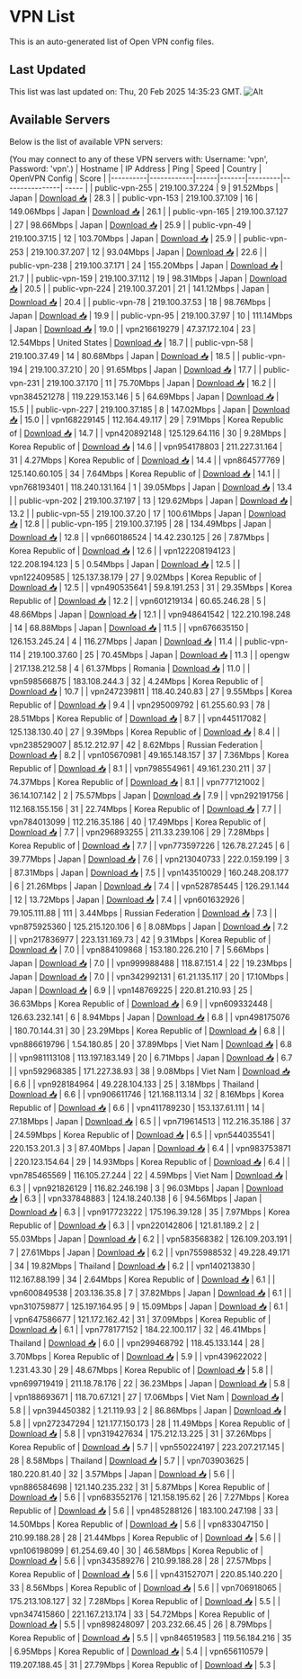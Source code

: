# VPN List

This is an auto-generated list of Open VPN config files.

## Last Updated

This list was last updated on: Thu, 20 Feb 2025 14:35:23 GMT.
![Alt](https://repobeats.axiom.co/api/embed/186b98318ef1479477931607c1ad7d823f12451f.svg "Repobeats analytics image")

## Available Servers

Below is the list of available VPN servers:

(You may connect to any of these VPN servers with: Username: 'vpn', Password: 'vpn'.)
| Hostname | IP Address | Ping | Speed | Country | OpenVPN Config | Score |
|----------|------------|------|-------|---------|----------------| ----- |
| public-vpn-255 | 219.100.37.224 | 9 | 91.52Mbps | Japan | [Download 📥](./configs/server_0_JP.ovpn) | 28.3 |
| public-vpn-153 | 219.100.37.109 | 16 | 149.06Mbps | Japan | [Download 📥](./configs/server_1_JP.ovpn) | 26.1 |
| public-vpn-165 | 219.100.37.127 | 27 | 98.66Mbps | Japan | [Download 📥](./configs/server_2_JP.ovpn) | 25.9 |
| public-vpn-49 | 219.100.37.15 | 12 | 103.70Mbps | Japan | [Download 📥](./configs/server_3_JP.ovpn) | 25.9 |
| public-vpn-253 | 219.100.37.207 | 12 | 93.04Mbps | Japan | [Download 📥](./configs/server_4_JP.ovpn) | 22.6 |
| public-vpn-238 | 219.100.37.171 | 24 | 155.20Mbps | Japan | [Download 📥](./configs/server_5_JP.ovpn) | 21.7 |
| public-vpn-159 | 219.100.37.112 | 19 | 98.31Mbps | Japan | [Download 📥](./configs/server_6_JP.ovpn) | 20.5 |
| public-vpn-224 | 219.100.37.201 | 21 | 141.12Mbps | Japan | [Download 📥](./configs/server_7_JP.ovpn) | 20.4 |
| public-vpn-78 | 219.100.37.53 | 18 | 98.76Mbps | Japan | [Download 📥](./configs/server_8_JP.ovpn) | 19.9 |
| public-vpn-95 | 219.100.37.97 | 10 | 111.14Mbps | Japan | [Download 📥](./configs/server_9_JP.ovpn) | 19.0 |
| vpn216619279 | 47.37.172.104 | 23 | 12.54Mbps | United States | [Download 📥](./configs/server_10_US.ovpn) | 18.7 |
| public-vpn-58 | 219.100.37.49 | 14 | 80.68Mbps | Japan | [Download 📥](./configs/server_11_JP.ovpn) | 18.5 |
| public-vpn-194 | 219.100.37.210 | 20 | 91.65Mbps | Japan | [Download 📥](./configs/server_12_JP.ovpn) | 17.7 |
| public-vpn-231 | 219.100.37.170 | 11 | 75.70Mbps | Japan | [Download 📥](./configs/server_13_JP.ovpn) | 16.2 |
| vpn384521278 | 119.229.153.146 | 5 | 64.69Mbps | Japan | [Download 📥](./configs/server_14_JP.ovpn) | 15.5 |
| public-vpn-227 | 219.100.37.185 | 8 | 147.02Mbps | Japan | [Download 📥](./configs/server_15_JP.ovpn) | 15.0 |
| vpn168229145 | 112.164.49.117 | 29 | 7.91Mbps | Korea Republic of | [Download 📥](./configs/server_16_KR.ovpn) | 14.7 |
| vpn420892148 | 125.129.64.116 | 30 | 9.28Mbps | Korea Republic of | [Download 📥](./configs/server_17_KR.ovpn) | 14.6 |
| vpn954178803 | 211.227.31.164 | 31 | 4.27Mbps | Korea Republic of | [Download 📥](./configs/server_18_KR.ovpn) | 14.4 |
| vpn864577769 | 125.140.60.105 | 34 | 7.64Mbps | Korea Republic of | [Download 📥](./configs/server_19_KR.ovpn) | 14.1 |
| vpn768193401 | 118.240.131.164 | 1 | 39.05Mbps | Japan | [Download 📥](./configs/server_20_JP.ovpn) | 13.4 |
| public-vpn-202 | 219.100.37.197 | 13 | 129.62Mbps | Japan | [Download 📥](./configs/server_21_JP.ovpn) | 13.2 |
| public-vpn-55 | 219.100.37.20 | 17 | 100.61Mbps | Japan | [Download 📥](./configs/server_22_JP.ovpn) | 12.8 |
| public-vpn-195 | 219.100.37.195 | 28 | 134.49Mbps | Japan | [Download 📥](./configs/server_23_JP.ovpn) | 12.8 |
| vpn660186524 | 14.42.230.125 | 26 | 7.87Mbps | Korea Republic of | [Download 📥](./configs/server_24_KR.ovpn) | 12.6 |
| vpn122208194123 | 122.208.194.123 | 5 | 0.54Mbps | Japan | [Download 📥](./configs/server_25_JP.ovpn) | 12.5 |
| vpn122409585 | 125.137.38.179 | 27 | 9.02Mbps | Korea Republic of | [Download 📥](./configs/server_26_KR.ovpn) | 12.5 |
| vpn490535641 | 59.8.191.253 | 31 | 29.35Mbps | Korea Republic of | [Download 📥](./configs/server_27_KR.ovpn) | 12.2 |
| vpn601219134 | 60.65.246.28 | 5 | 48.66Mbps | Japan | [Download 📥](./configs/server_28_JP.ovpn) | 12.1 |
| vpn948641542 | 122.210.198.248 | 14 | 68.88Mbps | Japan | [Download 📥](./configs/server_29_JP.ovpn) | 11.5 |
| vpn676635150 | 126.153.245.24 | 4 | 116.27Mbps | Japan | [Download 📥](./configs/server_30_JP.ovpn) | 11.4 |
| public-vpn-114 | 219.100.37.60 | 25 | 70.45Mbps | Japan | [Download 📥](./configs/server_31_JP.ovpn) | 11.3 |
| opengw | 217.138.212.58 | 4 | 61.37Mbps | Romania | [Download 📥](./configs/server_32_RO.ovpn) | 11.0 |
| vpn598566875 | 183.108.244.3 | 32 | 4.24Mbps | Korea Republic of | [Download 📥](./configs/server_33_KR.ovpn) | 10.7 |
| vpn247239811 | 118.40.240.83 | 27 | 9.55Mbps | Korea Republic of | [Download 📥](./configs/server_34_KR.ovpn) | 9.4 |
| vpn295009792 | 61.255.60.93 | 78 | 28.51Mbps | Korea Republic of | [Download 📥](./configs/server_35_KR.ovpn) | 8.7 |
| vpn445117082 | 125.138.130.40 | 27 | 9.39Mbps | Korea Republic of | [Download 📥](./configs/server_36_KR.ovpn) | 8.4 |
| vpn238529007 | 85.12.212.97 | 42 | 8.62Mbps | Russian Federation | [Download 📥](./configs/server_37_RU.ovpn) | 8.2 |
| vpn105670981 | 49.165.148.157 | 37 | 7.36Mbps | Korea Republic of | [Download 📥](./configs/server_38_KR.ovpn) | 8.1 |
| vpn798554961 | 49.161.230.211 | 37 | 74.37Mbps | Korea Republic of | [Download 📥](./configs/server_39_KR.ovpn) | 8.1 |
| vpn777121002 | 36.14.107.142 | 2 | 75.57Mbps | Japan | [Download 📥](./configs/server_40_JP.ovpn) | 7.9 |
| vpn292191756 | 112.168.155.156 | 31 | 22.74Mbps | Korea Republic of | [Download 📥](./configs/server_41_KR.ovpn) | 7.7 |
| vpn784013099 | 112.216.35.186 | 40 | 17.49Mbps | Korea Republic of | [Download 📥](./configs/server_42_KR.ovpn) | 7.7 |
| vpn296893255 | 211.33.239.106 | 29 | 7.28Mbps | Korea Republic of | [Download 📥](./configs/server_43_KR.ovpn) | 7.7 |
| vpn773597226 | 126.78.27.245 | 6 | 39.77Mbps | Japan | [Download 📥](./configs/server_44_JP.ovpn) | 7.6 |
| vpn213040733 | 222.0.159.199 | 3 | 87.31Mbps | Japan | [Download 📥](./configs/server_45_JP.ovpn) | 7.5 |
| vpn143510029 | 160.248.208.177 | 6 | 21.26Mbps | Japan | [Download 📥](./configs/server_46_JP.ovpn) | 7.4 |
| vpn528785445 | 126.29.1.144 | 12 | 13.72Mbps | Japan | [Download 📥](./configs/server_47_JP.ovpn) | 7.4 |
| vpn601632926 | 79.105.111.88 | 111 | 3.44Mbps | Russian Federation | [Download 📥](./configs/server_48_RU.ovpn) | 7.3 |
| vpn875925360 | 125.215.120.106 | 6 | 8.08Mbps | Japan | [Download 📥](./configs/server_49_JP.ovpn) | 7.2 |
| vpn217836977 | 223.131.169.73 | 42 | 9.31Mbps | Korea Republic of | [Download 📥](./configs/server_50_KR.ovpn) | 7.0 |
| vpn884109868 | 153.180.226.210 | 7 | 5.66Mbps | Japan | [Download 📥](./configs/server_51_JP.ovpn) | 7.0 |
| vpn999988488 | 118.87.151.4 | 22 | 19.23Mbps | Japan | [Download 📥](./configs/server_52_JP.ovpn) | 7.0 |
| vpn342992131 | 61.21.135.117 | 20 | 17.10Mbps | Japan | [Download 📥](./configs/server_53_JP.ovpn) | 6.9 |
| vpn148769225 | 220.81.210.93 | 25 | 36.63Mbps | Korea Republic of | [Download 📥](./configs/server_54_KR.ovpn) | 6.9 |
| vpn609332448 | 126.63.232.141 | 6 | 8.94Mbps | Japan | [Download 📥](./configs/server_55_JP.ovpn) | 6.8 |
| vpn498175076 | 180.70.144.31 | 30 | 23.29Mbps | Korea Republic of | [Download 📥](./configs/server_56_KR.ovpn) | 6.8 |
| vpn886619796 | 1.54.180.85 | 20 | 37.89Mbps | Viet Nam | [Download 📥](./configs/server_57_VN.ovpn) | 6.8 |
| vpn981113108 | 113.197.183.149 | 20 | 6.71Mbps | Japan | [Download 📥](./configs/server_58_JP.ovpn) | 6.7 |
| vpn592968385 | 171.227.38.93 | 38 | 9.08Mbps | Viet Nam | [Download 📥](./configs/server_59_VN.ovpn) | 6.6 |
| vpn928184964 | 49.228.104.133 | 25 | 3.18Mbps | Thailand | [Download 📥](./configs/server_60_TH.ovpn) | 6.6 |
| vpn906611746 | 121.168.113.14 | 32 | 8.16Mbps | Korea Republic of | [Download 📥](./configs/server_61_KR.ovpn) | 6.6 |
| vpn411789230 | 153.137.61.111 | 14 | 27.18Mbps | Japan | [Download 📥](./configs/server_62_JP.ovpn) | 6.5 |
| vpn719614513 | 112.216.35.186 | 37 | 24.59Mbps | Korea Republic of | [Download 📥](./configs/server_63_KR.ovpn) | 6.5 |
| vpn544035541 | 220.153.201.3 | 3 | 87.40Mbps | Japan | [Download 📥](./configs/server_64_JP.ovpn) | 6.4 |
| vpn983753871 | 220.123.154.64 | 29 | 14.93Mbps | Korea Republic of | [Download 📥](./configs/server_65_KR.ovpn) | 6.4 |
| vpn785465569 | 116.105.27.244 | 22 | 4.59Mbps | Viet Nam | [Download 📥](./configs/server_66_VN.ovpn) | 6.3 |
| vpn921826129 | 116.82.246.198 | 3 | 96.03Mbps | Japan | [Download 📥](./configs/server_67_JP.ovpn) | 6.3 |
| vpn337848883 | 124.18.240.138 | 6 | 94.56Mbps | Japan | [Download 📥](./configs/server_68_JP.ovpn) | 6.3 |
| vpn917723222 | 175.196.39.128 | 35 | 7.97Mbps | Korea Republic of | [Download 📥](./configs/server_69_KR.ovpn) | 6.3 |
| vpn220142806 | 121.81.189.2 | 2 | 55.03Mbps | Japan | [Download 📥](./configs/server_70_JP.ovpn) | 6.2 |
| vpn583568382 | 126.109.203.191 | 7 | 27.61Mbps | Japan | [Download 📥](./configs/server_71_JP.ovpn) | 6.2 |
| vpn755988532 | 49.228.49.171 | 34 | 19.82Mbps | Thailand | [Download 📥](./configs/server_72_TH.ovpn) | 6.2 |
| vpn140213830 | 112.167.88.199 | 34 | 2.64Mbps | Korea Republic of | [Download 📥](./configs/server_73_KR.ovpn) | 6.1 |
| vpn600849538 | 203.136.35.8 | 7 | 37.82Mbps | Japan | [Download 📥](./configs/server_74_JP.ovpn) | 6.1 |
| vpn310759877 | 125.197.164.95 | 9 | 15.09Mbps | Japan | [Download 📥](./configs/server_75_JP.ovpn) | 6.1 |
| vpn647586677 | 121.172.162.42 | 31 | 37.09Mbps | Korea Republic of | [Download 📥](./configs/server_76_KR.ovpn) | 6.1 |
| vpn778177152 | 184.22.100.117 | 32 | 46.41Mbps | Thailand | [Download 📥](./configs/server_77_TH.ovpn) | 6.0 |
| vpn299468792 | 118.45.133.144 | 28 | 3.70Mbps | Korea Republic of | [Download 📥](./configs/server_78_KR.ovpn) | 5.9 |
| vpn439622022 | 1.231.43.30 | 29 | 48.67Mbps | Korea Republic of | [Download 📥](./configs/server_79_KR.ovpn) | 5.8 |
| vpn699719419 | 211.18.78.176 | 22 | 36.23Mbps | Japan | [Download 📥](./configs/server_80_JP.ovpn) | 5.8 |
| vpn188693671 | 118.70.67.121 | 27 | 17.06Mbps | Viet Nam | [Download 📥](./configs/server_81_VN.ovpn) | 5.8 |
| vpn394450382 | 1.21.119.93 | 2 | 86.86Mbps | Japan | [Download 📥](./configs/server_82_JP.ovpn) | 5.8 |
| vpn272347294 | 121.177.150.173 | 28 | 11.49Mbps | Korea Republic of | [Download 📥](./configs/server_83_KR.ovpn) | 5.8 |
| vpn319427634 | 175.212.13.225 | 31 | 37.26Mbps | Korea Republic of | [Download 📥](./configs/server_84_KR.ovpn) | 5.7 |
| vpn550224197 | 223.207.217.145 | 28 | 8.58Mbps | Thailand | [Download 📥](./configs/server_85_TH.ovpn) | 5.7 |
| vpn703903625 | 180.220.81.40 | 32 | 3.57Mbps | Japan | [Download 📥](./configs/server_86_JP.ovpn) | 5.6 |
| vpn886584698 | 121.140.235.232 | 31 | 5.87Mbps | Korea Republic of | [Download 📥](./configs/server_87_KR.ovpn) | 5.6 |
| vpn683552176 | 121.158.195.62 | 26 | 7.27Mbps | Korea Republic of | [Download 📥](./configs/server_88_KR.ovpn) | 5.6 |
| vpn485288126 | 183.100.247.198 | 33 | 14.50Mbps | Korea Republic of | [Download 📥](./configs/server_89_KR.ovpn) | 5.6 |
| vpn833047150 | 210.99.188.28 | 28 | 21.44Mbps | Korea Republic of | [Download 📥](./configs/server_90_KR.ovpn) | 5.6 |
| vpn106198099 | 61.254.69.40 | 30 | 46.58Mbps | Korea Republic of | [Download 📥](./configs/server_91_KR.ovpn) | 5.6 |
| vpn343589276 | 210.99.188.28 | 28 | 27.57Mbps | Korea Republic of | [Download 📥](./configs/server_92_KR.ovpn) | 5.6 |
| vpn431527071 | 220.85.140.220 | 33 | 8.56Mbps | Korea Republic of | [Download 📥](./configs/server_93_KR.ovpn) | 5.6 |
| vpn706918065 | 175.213.108.127 | 32 | 7.28Mbps | Korea Republic of | [Download 📥](./configs/server_94_KR.ovpn) | 5.5 |
| vpn347415860 | 221.167.213.174 | 33 | 54.72Mbps | Korea Republic of | [Download 📥](./configs/server_95_KR.ovpn) | 5.5 |
| vpn898248097 | 203.232.66.45 | 26 | 8.79Mbps | Korea Republic of | [Download 📥](./configs/server_96_KR.ovpn) | 5.5 |
| vpn846519583 | 119.56.184.216 | 35 | 6.95Mbps | Korea Republic of | [Download 📥](./configs/server_97_KR.ovpn) | 5.4 |
| vpn656110579 | 119.207.188.45 | 31 | 27.79Mbps | Korea Republic of | [Download 📥](./configs/server_98_KR.ovpn) | 5.3 |
